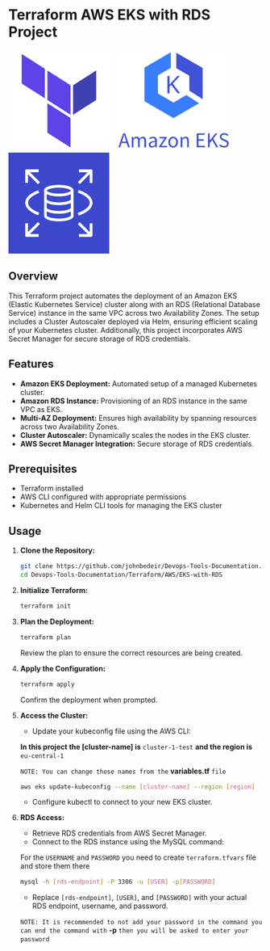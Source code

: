 # Terraform AWS EKS with RDS Project

<img src="terraform.png"  width="200" height="200"> &nbsp; <img src="eks.png"  width="230" height="200"> &nbsp; <img src="rds.png"  width="200" height="200">

## Overview

This Terraform project automates the deployment of an Amazon EKS (Elastic Kubernetes Service) cluster along with an RDS (Relational Database Service) instance in the same VPC across two Availability Zones. The setup includes a Cluster Autoscaler deployed via Helm, ensuring efficient scaling of your Kubernetes cluster. Additionally, this project incorporates AWS Secret Manager for secure storage of RDS credentials.

## Features

- **Amazon EKS Deployment:** Automated setup of a managed Kubernetes cluster.
- **Amazon RDS Instance:** Provisioning of an RDS instance in the same VPC as EKS.
- **Multi-AZ Deployment:** Ensures high availability by spanning resources across two Availability Zones.
- **Cluster Autoscaler:** Dynamically scales the nodes in the EKS cluster.
- **AWS Secret Manager Integration:** Secure storage of RDS credentials.

## Prerequisites

- Terraform installed
- AWS CLI configured with appropriate permissions
- Kubernetes and Helm CLI tools for managing the EKS cluster

## Usage

1. **Clone the Repository:**

   ```bash
   git clone https://github.com/johnbedeir/Devops-Tools-Documentation.git
   cd Devops-Tools-Documentation/Terraform/AWS/EKS-with-RDS
   ```

2. **Initialize Terraform:**

   ```bash
   terraform init
   ```

3. **Plan the Deployment:**

   ```bash
   terraform plan
   ```

   Review the plan to ensure the correct resources are being created.

4. **Apply the Configuration:**

   ```bash
   terraform apply
   ```

   Confirm the deployment when prompted.

5. **Access the Cluster:**

   - Update your kubeconfig file using the AWS CLI:

   **In this project the [cluster-name] is** `cluster-1-test` **and the region is** `eu-central-1`

   `NOTE: You can change those names from the` **variables.tf** `file`

   ```bash
   aws eks update-kubeconfig --name [cluster-name] --region [region]
   ```

   - Configure kubectl to connect to your new EKS cluster.

6. **RDS Access:**

   - Retrieve RDS credentials from AWS Secret Manager.
   - Connect to the RDS instance using the MySQL command:

   For the `USERNAME` and `PASSWORD` you need to create `terraform.tfvars` file and store them there

   ```bash
   mysql -h [rds-endpoint] -P 3306 -u [USER] -p[PASSWORD]
   ```

   - Replace `[rds-endpoint]`, `[USER]`, and `[PASSWORD]` with your actual RDS endpoint, username, and password.

   `NOTE: It is recommended to not add your password in the command you can end the command with` **-p** `then you will be asked to enter your password`
